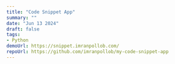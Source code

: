```yaml
---
title: "Code Snippet App"
summary: ""
date: "Jun 13 2024"
draft: false
tags:
- Python
demoUrl: https://snippet.imranpollob.com/
repoUrl: https://github.com/imranpollob/my-code-snippet-app
---
```


